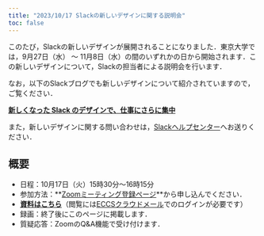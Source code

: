 ```yaml
---
title: "2023/10/17 Slackの新しいデザインに関する説明会"
toc: false
---
```


このたび，Slackの新しいデザインが展開されることになりました．東京大学では，9月27日（水） 〜 11月8日（水）の間のいずれかの日から開始されます．この新しいデザインについて，Slackの担当者による説明会を行います．

なお，以下のSlackブログでも新しいデザインについて紹介されていますので，ご覧ください．

<b class="box center"><a href="https://slack.com/intl/ja-jp/blog/productivity/a-redesigned-slack-built-for-focus">新しくなった Slack のデザインで、仕事にさらに集中</a></b>

また，新しいデザインに関する問い合わせは，[Slackヘルプセンター](https://slack.com/intl/ja-jp/help/requests)へお送りください．

## 概要

- 日程：10月17日（火）15時30分～16時15分
- 参加方法：**[Zoomミーティング登録ページ](https://u-tokyo-ac-jp.zoom.us/meeting/register/tZcpf--hrDIoH9fI8b1tMeEdRbtzWcx9BCZN)**から申し込んでください．
- **[資料はこちら](https://drive.google.com/file/d/1ESNX3m4ffL19s43gKxy1HQMcbqIebHVO/view?usp=sharing)**（閲覧には[ECCSクラウドメール](/eccs_cloud_email)でのログインが必要です）
- 録画：終了後にこのページに掲載します．
- 質疑応答：ZoomのQ&A機能で受け付けます．
